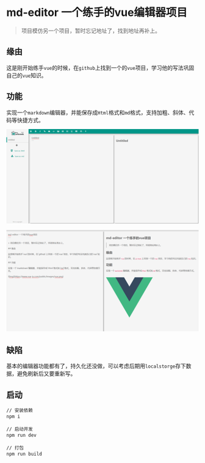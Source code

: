 # md-editor 一个练手的vue编辑器项目

> 项目模仿另一个项目，暂时忘记地址了，找到地址再补上。 

## 缘由

这是刚开始练手`vue`的时候，在`github`上找到一个的`vue`项目，学习他的写法巩固自己的`vue`知识。

## 功能

实现一个`markdown`编辑器，并能保存成`Html`格式和`md`格式，支持加粗、斜体、代码等快捷方式。

![](pic/cover.png)

![](pic/content.png)

## 缺陷

基本的编辑器功能都有了，持久化还没做，可以考虑后期用`localstorge`存下数据，避免刷新后又要重新写。

## 启动

```
// 安装依赖
npm i

// 启动开发
npm run dev

// 打包
npm run build
```



